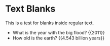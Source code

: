 Text Blanks
===========

This is a test for blanks inside regular text.

* What is the year with the big flood? {{2011}}
* How old is the earth? {{4.543 billion years}}
